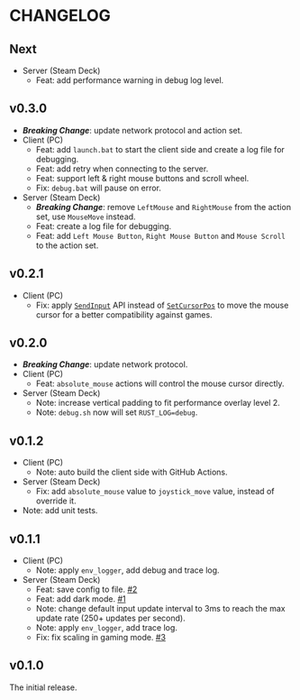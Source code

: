 # CHANGELOG

## Next

- Server (Steam Deck)
  - Feat: add performance warning in debug log level.

## v0.3.0

- **_Breaking Change_**: update network protocol and action set.
- Client (PC)
  - Feat: add `launch.bat` to start the client side and create a log file for debugging.
  - Feat: add retry when connecting to the server.
  - Feat: support left & right mouse buttons and scroll wheel.
  - Fix: `debug.bat` will pause on error.
- Server (Steam Deck)
  - **_Breaking Change_**: remove `LeftMouse` and `RightMouse` from the action set, use `MouseMove` instead.
  - Feat: create a log file for debugging.
  - Feat: add `Left Mouse Button`, `Right Mouse Button` and `Mouse Scroll` to the action set.

## v0.2.1

- Client (PC)
  - Fix: apply [`SendInput`](https://learn.microsoft.com/en-us/windows/win32/api/winuser/nf-winuser-sendinput) API instead of [`SetCursorPos`](https://learn.microsoft.com/en-us/windows/win32/api/winuser/nf-winuser-setcursorpos) to move the mouse cursor for a better compatibility against games.

## v0.2.0

- **_Breaking Change_**: update network protocol.
- Client (PC)
  - Feat: `absolute_mouse` actions will control the mouse cursor directly.
- Server (Steam Deck)
  - Note: increase vertical padding to fit performance overlay level 2.
  - Note: `debug.sh` now will set `RUST_LOG=debug`.

## v0.1.2

- Client (PC)
  - Note: auto build the client side with GitHub Actions.
- Server (Steam Deck)
  - Fix: add `absolute_mouse` value to `joystick_move` value, instead of override it.
- Note: add unit tests.

## v0.1.1

- Client (PC)
  - Note: apply `env_logger`, add debug and trace log.
- Server (Steam Deck)
  - Feat: save config to file. [#2](https://github.com/DiscreteTom/stickdeck-rs/issues/2)
  - Feat: add dark mode. [#1](https://github.com/DiscreteTom/stickdeck-rs/issues/1)
  - Note: change default input update interval to 3ms to reach the max update rate (250+ updates per second).
  - Note: apply `env_logger`, add trace log.
  - Fix: fix scaling in gaming mode. [#3](https://github.com/DiscreteTom/stickdeck-rs/issues/3)

## v0.1.0

The initial release.
